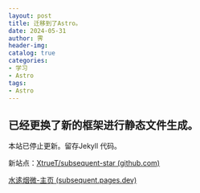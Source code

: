 ```yaml
---
layout: post
title: 迁移到了Astro。
date: 2024-05-31
author: 霁
header-img:
catalog: true
categories:
- 学习
- Astro
tags:
- Astro
---
```




## 已经更换了新的框架进行静态文件生成。



本站已停止更新。留存Jekyll 代码。

新站点：[XtrueT/subsequent-star (github.com)](https://github.com/XtrueT/subsequent-star)

[水逺烟微-主页 (subsequent.pages.dev)](https://subsequent.pages.dev/)

